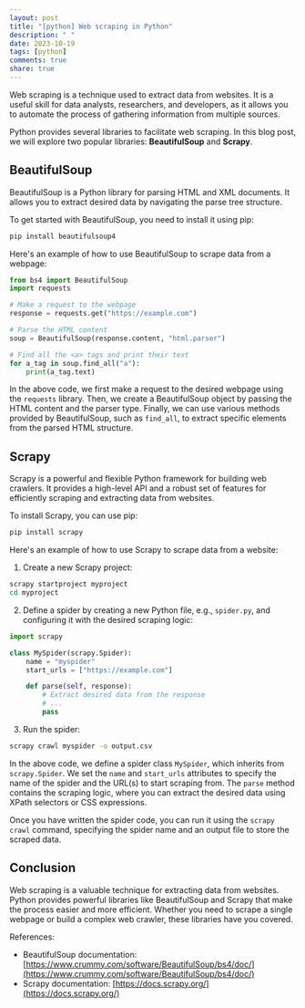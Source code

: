 ```yaml
---
layout: post
title: "[python] Web scraping in Python"
description: " "
date: 2023-10-19
tags: [python]
comments: true
share: true
---
```


Web scraping is a technique used to extract data from websites. It is a useful skill for data analysts, researchers, and developers, as it allows you to automate the process of gathering information from multiple sources.

Python provides several libraries to facilitate web scraping. In this blog post, we will explore two popular libraries: **BeautifulSoup** and **Scrapy**.

## BeautifulSoup

BeautifulSoup is a Python library for parsing HTML and XML documents. It allows you to extract desired data by navigating the parse tree structure.

To get started with BeautifulSoup, you need to install it using pip:

```python
pip install beautifulsoup4
```

Here's an example of how to use BeautifulSoup to scrape data from a webpage:

```python
from bs4 import BeautifulSoup
import requests

# Make a request to the webpage
response = requests.get("https://example.com")

# Parse the HTML content
soup = BeautifulSoup(response.content, "html.parser")

# Find all the <a> tags and print their text
for a_tag in soup.find_all("a"):
    print(a_tag.text)
```

In the above code, we first make a request to the desired webpage using the `requests` library. Then, we create a BeautifulSoup object by passing the HTML content and the parser type. Finally, we can use various methods provided by BeautifulSoup, such as `find_all`, to extract specific elements from the parsed HTML structure.

## Scrapy

Scrapy is a powerful and flexible Python framework for building web crawlers. It provides a high-level API and a robust set of features for efficiently scraping and extracting data from websites.

To install Scrapy, you can use pip:

```python
pip install scrapy
```

Here's an example of how to use Scrapy to scrape data from a website:

1. Create a new Scrapy project:

```bash
scrapy startproject myproject
cd myproject
```

2. Define a spider by creating a new Python file, e.g., `spider.py`, and configuring it with the desired scraping logic:

```python
import scrapy

class MySpider(scrapy.Spider):
    name = "myspider"
    start_urls = ["https://example.com"]

    def parse(self, response):
        # Extract desired data from the response
        # ...
        pass
```

3. Run the spider:

```bash
scrapy crawl myspider -o output.csv
```

In the above code, we define a spider class `MySpider`, which inherits from `scrapy.Spider`. We set the `name` and `start_urls` attributes to specify the name of the spider and the URL(s) to start scraping from. The `parse` method contains the scraping logic, where you can extract the desired data using XPath selectors or CSS expressions.

Once you have written the spider code, you can run it using the `scrapy crawl` command, specifying the spider name and an output file to store the scraped data.

## Conclusion

Web scraping is a valuable technique for extracting data from websites. Python provides powerful libraries like BeautifulSoup and Scrapy that make the process easier and more efficient. Whether you need to scrape a single webpage or build a complex web crawler, these libraries have you covered.

References:
- BeautifulSoup documentation: [https://www.crummy.com/software/BeautifulSoup/bs4/doc/](https://www.crummy.com/software/BeautifulSoup/bs4/doc/)
- Scrapy documentation: [https://docs.scrapy.org/](https://docs.scrapy.org/)